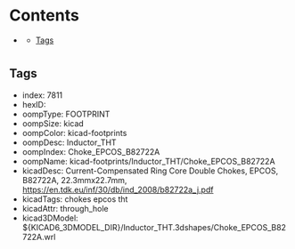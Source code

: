 



Contents
========

* [](#)
	* [Tags](#tags)

# 

## Tags

- index: 7811
- hexID: 
- oompType: FOOTPRINT
- oompSize: kicad
- oompColor: kicad-footprints
- oompDesc: Inductor_THT
- oompIndex: Choke_EPCOS_B82722A
- oompName: kicad-footprints/Inductor_THT/Choke_EPCOS_B82722A
- kicadDesc: Current-Compensated Ring Core Double Chokes, EPCOS, B82722A, 22.3mmx22.7mm, https://en.tdk.eu/inf/30/db/ind_2008/b82722a_j.pdf
- kicadTags: chokes epcos tht
- kicadAttr: through_hole
- kicad3DModel: ${KICAD6_3DMODEL_DIR}/Inductor_THT.3dshapes/Choke_EPCOS_B82722A.wrl
